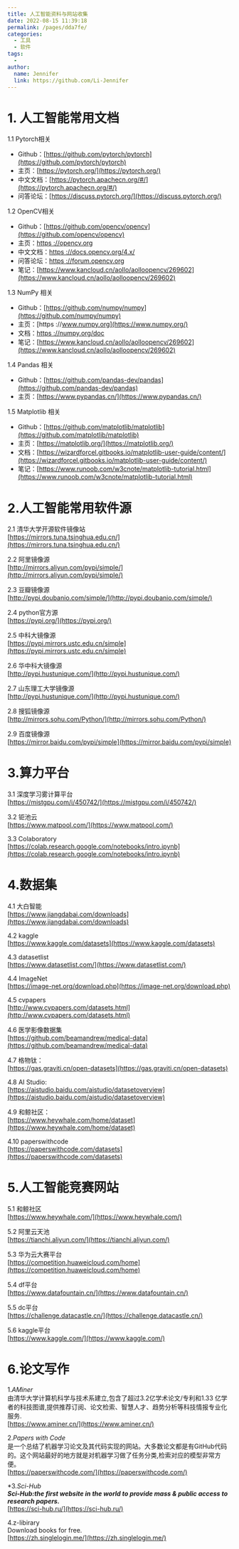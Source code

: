 ```yaml
---
title: 人工智能资料与网站收集
date: 2022-08-15 11:39:18
permalink: /pages/dda7fe/
categories:
  - 工具
  - 软件
tags:
  - 
author: 
  name: Jennifer
  link: https://github.com/Li-Jennifer
---
```

# 1. 人工智能常用文档

1.1 Pytorch相关

-   Github：[https://github.com/pytorch/pytorch](https://github.com/pytorch/pytorch)
-   主页：[https://pytorch.org/](https://pytorch.org/)
-   中文文档：[https://pytorch.apachecn.org/#/](https://pytorch.apachecn.org/#/)
-   问答论坛：[https://discuss.pytorch.org/](https://discuss.pytorch.org/)

1.2 OpenCV相关

-   Github：[https://github.com/opencv/opencv](https://github.com/opencv/opencv)
-   主页：[https ://opencv.org](https://opencv.org/)
-   中文文档：[https ://docs.opencv.org/4.x/](https://docs.opencv.org/4.x/)
-   问答论坛：[https ://forum.opencv.org](https://forum.opencv.org/)
-   笔记：[https://www.kancloud.cn/aollo/aolloopencv/269602](https://www.kancloud.cn/aollo/aolloopencv/269602)

1.3 NumPy 相关

-   Github：[https://github.com/numpy/numpy](https://github.com/numpy/numpy)
-   主页：[https ://www.numpy.org](https://www.numpy.org/)
-   文档：[https ://numpy.org/doc](https://numpy.org/doc)
-   笔记：[https://www.kancloud.cn/aollo/aolloopencv/269602](https://www.kancloud.cn/aollo/aolloopencv/269602)

1.4 Pandas 相关

-   Github：[https://github.com/pandas-dev/pandas](https://github.com/pandas-dev/pandas)
-   主页：[https://www.pypandas.cn/](https://www.pypandas.cn/)

1.5 Matplotlib 相关

-   Github：[https://github.com/matplotlib/matplotlib](https://github.com/matplotlib/matplotlib)
-   主页：[https://matplotlib.org/](https://matplotlib.org/)
-   文档：[https://wizardforcel.gitbooks.io/matplotlib-user-guide/content/](https://wizardforcel.gitbooks.io/matplotlib-user-guide/content/)
-   笔记：[https://www.runoob.com/w3cnote/matplotlib-tutorial.html](https://www.runoob.com/w3cnote/matplotlib-tutorial.html)


# 2.人工智能常用软件源


2.1 清华大学开源软件镜像站  
[https://mirrors.tuna.tsinghua.edu.cn/](https://mirrors.tuna.tsinghua.edu.cn/)

2.2 阿里镜像源  
[http://mirrors.aliyun.com/pypi/simple/](http://mirrors.aliyun.com/pypi/simple/)

2.3 豆瓣镜像源  
[http://pypi.doubanio.com/simple/](http://pypi.doubanio.com/simple/)

2.4 python官方源  
[https://pypi.org/](https://pypi.org/)

2.5 中科大镜像源  
[https://pypi.mirrors.ustc.edu.cn/simple](https://pypi.mirrors.ustc.edu.cn/simple)

2.6 华中科大镜像源  
[http://pypi.hustunique.com/](http://pypi.hustunique.com/)

2.7 山东理工大学镜像源  
[http://pypi.hustunique.com/](http://pypi.hustunique.com/)

2.8 搜狐镜像源  
[http://mirrors.sohu.com/Python/](http://mirrors.sohu.com/Python/)

2.9 百度镜像源  
[https://mirror.baidu.com/pypi/simple](https://mirror.baidu.com/pypi/simple)


# 3.算力平台

3.1 深度学习雾计算平台  
[https://mistgpu.com/i/450742/](https://mistgpu.com/i/450742/)

3.2 钜池云  
[https://www.matpool.com/](https://www.matpool.com/)

3.3 Colaboratory  
[https://colab.research.google.com/notebooks/intro.ipynb](https://colab.research.google.com/notebooks/intro.ipynb)


# 4.数据集

4.1 大白智能  
[https://www.jiangdabai.com/downloads](https://www.jiangdabai.com/downloads)

4.2 kaggle  
[https://www.kaggle.com/datasets](https://www.kaggle.com/datasets)

4.3 datasetlist  
[https://www.datasetlist.com/](https://www.datasetlist.com/)

4.4 ImageNet  
[https://image-net.org/download.php](https://image-net.org/download.php)

4.5 cvpapers  
[http://www.cvpapers.com/datasets.html](http://www.cvpapers.com/datasets.html)

4.6 医学影像数据集  
[https://github.com/beamandrew/medical-data](https://github.com/beamandrew/medical-data)

4.7 格物钛：  
[https://gas.graviti.cn/open-datasets](https://gas.graviti.cn/open-datasets)

4.8 AI Studio:  
[https://aistudio.baidu.com/aistudio/datasetoverview](https://aistudio.baidu.com/aistudio/datasetoverview)

4.9 和鲸社区：  
[https://www.heywhale.com/home/dataset](https://www.heywhale.com/home/dataset)

4.10 paperswithcode  
[https://paperswithcode.com/datasets](https://paperswithcode.com/datasets)



# 5.人工智能竞赛网站

5.1 和鲸社区  
[https://www.heywhale.com/](https://www.heywhale.com/)

5.2 阿里云天池  
[https://tianchi.aliyun.com/](https://tianchi.aliyun.com/)

5.3 华为云大赛平台  
[https://competition.huaweicloud.com/home](https://competition.huaweicloud.com/home)

5.4 df平台  
[https://www.datafountain.cn/](https://www.datafountain.cn/)

5.5 dc平台  
[https://challenge.datacastle.cn/](https://challenge.datacastle.cn/)

5.6 kaggle平台  
[https://www.kaggle.com/](https://www.kaggle.com/)

# 6.论文写作

1._AMiner_  
由清华大学计算机科学与技术系建立,包含了超过3.2亿学术论文/专利和1.33 亿学者的科技图谱,提供推荐订阅、论文检索、智慧人才、趋势分析等科技情报专业化服务.  
[https://www.aminer.cn/](https://www.aminer.cn/)

2._Papers with Code_  
是一个总结了机器学习论文及其代码实现的网站。大多数论文都是有GitHub代码的。这个网站最好的地方就是对机器学习做了任务分类,检索对应的模型非常方便。  
[https://paperswithcode.com/](https://paperswithcode.com/)

*3._Sci-Hub_  
_**Sci-Hub:the first website in the world to provide mass & public access to research papers.**_  
[https://sci-hub.ru/](https://sci-hub.ru/)

4.z-libirary  
Download books for free.  
[https://zh.singlelogin.me/](https://zh.singlelogin.me/)